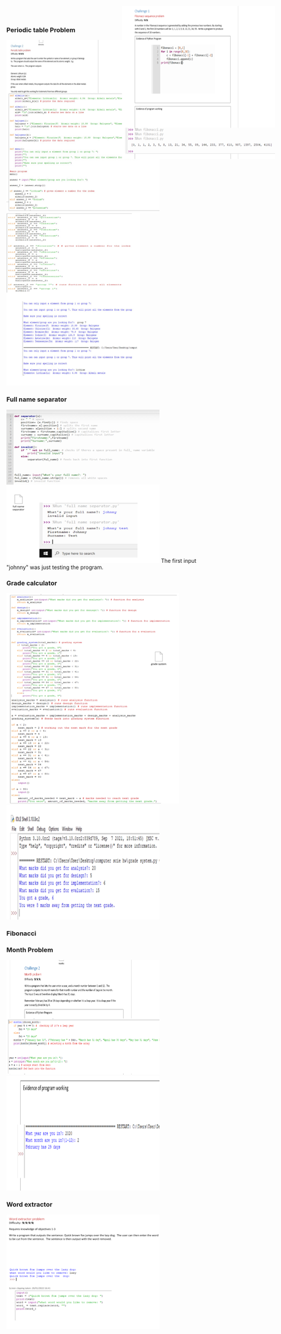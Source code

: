 <!DOCTYPE html>
<html>

  <div>
    <h3>Periodic table Problem</h3>
    <img src="IMG4.1.JPG" style="width:400px;height:450px;">
    <img src="IMG4.2.JPG" style="width:350px;height:450px;">
  </div>
  
  <div>
    <h3>Full name separator</h3>
    <img src="IMG3.jpg" style="width:400px;height:400px;">
    The first input "johnny" was just testing the program.
  </div>

   <div>
    <h3>Grade calculator</h3>
    <img src="IMG6.1.PNG" style="width:450px;height:550px;">
    <img src="IMG6.2.PNG" style="width:400px;height:300px;">
  </div>

   <div>
    <h3>Fibonacci</h3>
    <img src="IMG5.PNG" style="width:400px;height:400px; position: absolute; top: 20px; right: 30px;">
  </div>
  
  <div>
    <h3>Month Problem</h3>
    <img src="IMG2.1.PNG" style="width:400px;height:300px;">
    <img src="IMG2.2.PNG" style="width:400px;height:300px;">
  </div>
  
  <div>
    <h3>Word extractor</h3>
    <img src="IMG1.PNG" style="width:400px;height:300px;">
  </div>

</html>





  
</html>
